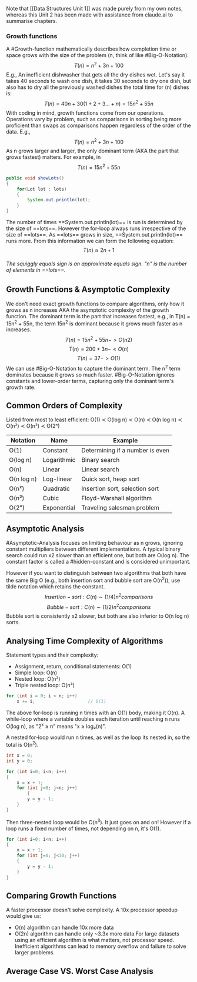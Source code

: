Note that [[Data Structures Unit 1]] was made purely from my own notes, whereas this Unit 2 has been made with assistance from claude.ai to summarise chapters.

### Growth functions
A #Growth-function mathematically describes how completion time or space grows with the size of the problem (n, think of like #Big-O-Notation).
$$T(n) = n^2 + 3n + 100$$
E.g.,
An inefficient dishwasher that gets all the dry dishes wet.
Let's say it takes 40 seconds to wash one dish,
		 it takes 30 seconds to dry one dish, but also has to dry all the previously washed dishes
the total time for (n) dishes is:
$$T(n) = 40n + 30(1 + 2 + 3... + n) = 15n^2 + 55n$$
With coding in mind, growth functions come from our operations. Operations vary by problem, such as comparisons in sorting being more proficient than swaps as comparisons happen regardless of the order of the data.
E.g.,
$$ T(n) = n^2 + 3n + 100$$
As n grows larger and larger, the only dominant term (AKA the part that grows fastest) matters. For example, in
$$ T(n) = 15n^2 + 55n$$
```java
public void showLots()
{
	for(Lot lot : lots)
	{
		System.out.println(lot);
	}	
}
```
The number of times ==System.out.println(lot)== is run is determined by the size of ==lots==. However the for-loop always runs irrespective of the size of ==lots==. As ==lots== grows in size, ==System.out.println(lot)== runs more. From this information we can form the following equation:
$$T(n) \approx 2n + 1$$
###### The squiggly equals sign is an approximate equals sign. "n" is the number of elements in ==lots==.

## Growth Functions & Asymptotic Complexity

We don't need exact growth functions to compare algorithms, only how it grows as n increases AKA the asymptotic complexity of the growth function.
The dominant term is the part that increases fastest, e.g., in T(n) = 15n<sup>2</sup> + 55n, the term 15n<sup>2</sup> is dominant because it grows much faster as n increases.
$$ T(n) = 15n^2 + 55n -> O(n2)$$
$$ T(n) = 200 + 3n -< O(n)$$
$$ T(n) = 37 -> O(1)$$
We can use #Big-O-Notation to capture the dominant term.
The n<sup>2</sup> term dominates because it grows so much faster.
#Big-O-Notation ignores constants and lower-order terms, capturing only the dominant term's growth rate.

## Common Orders of Complexity

Listed from most to least efficient: 
O(1) ≺ O(log n) ≺ O(n) ≺ O(n log n) ≺ O(n²) ≺ O(n³) ≺ O(2ⁿ)

| Notation   | Name        | Example                         |
| ---------- | ----------- | ------------------------------- |
| O(1)       | Constant    | Determining if a number is even |
| O(log n)   | Logarithmic | Binary search                   |
| O(n)       | Linear      | Linear search                   |
| O(n log n) | Log-linear  | Quick sort, heap sort           |
| O(n²)      | Quadratic   | Insertion sort, selection sort  |
| O(n³)      | Cubic       | Floyd-Warshall algorithm        |
| O(2ⁿ)      | Exponential | Traveling salesman problem      |
## Asymptotic Analysis
#Asymptotic-Analysis focuses on limiting behaviour as n grows, ignoring constant multipliers between different implementations. A typical binary search could run x2 slower than an efficient one, but both are O(log n). The constant factor is called a #hidden-constant and is considered unimportant.

However if you want to distinguish between two algorithms that both have the same Big O (e.g., both insertion sort and bubble sort are O(n<sup>2</sup>)), use tilde notation which retains the constant.
$$Insertion-sort: C(n) \sim (1/4)n^2 comparisons$$
$$Bubble-sort: C(n) \sim (1/2)n^2 comparisons$$
Bubble sort is consistently x2 slower, but both are also inferior to O(n log n) sorts.

## Analysing Time Complexity of Algorithms

Statement types and their complexity:
- Assignment, return, conditional statements: O(1)
- Simple loop: O(n)
- Nested loop: O(n²)
- Triple nested loop: O(n³)
```java
for (int i = 0; i < n; i++)
    x += i;                    // O(1)
```
The above for-loop is running n times with an O(1) body, making it O(n).
A while-loop where a variable doubles each iteration until reaching n runs O(log n), 
as "2<sup>x</sup> ≥ n" means "x ≥ log₂(n)".

A nested for-loop would run n times, as well as the loop its nested in, so the total is O(n<sup>2</sup>). 
```java
int x = 0;
int y = 0;

for (int i=0; i<n; i++)
{
	x = x + 1;
	for (int j=0; j<n; j++)
		{
		y = y - 1;
	}
}
```
Then three-nested loop would be O(n<sup>3</sup>). It just goes on and on!
However if a loop runs a fixed number of times, not depending on n, it's O(1).
```java
for (int i=0; i<n; i++)
{
	x = x + 1;
	for (int j=0; j<10; j++)
	{
		y = y - 1;
	}
}
```

## Comparing Growth Functions
A faster processor doesn't solve complexity. A 10x processor speedup would give us:
- O(n) algorithm can handle 10x more data
- O(2<sum>n</sum>) algorithm can handle only ~3.3x more data
For large datasets using an efficient algorithm is what matters, not processor speed. Inefficient algorithms can lead to memory overflow and failure to solve larger problems.

## Average Case VS. Worst Case Analysis
